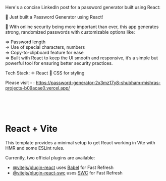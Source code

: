 
Here's a concise LinkedIn post for a password generator built using React: <br>

🚀 Just built a Password Generator using React! <br>

🔐 With online security being more important than ever, this app generates strong, randomized passwords with customizable options like: <br>

=> Password length<br>
=> Use of special characters, numbers <br>
=> Copy-to-clipboard feature for ease <br>
=> Built with React to keep the UI smooth and responsive, it’s a simple but powerful tool for ensuring better security practices.<br>

Tech Stack: ⚛️ React 💅 CSS for styling<br>

Please visit  - : https://password-generator-2x3mz17y8-shubham-mishras-projects-b09acae0.vercel.app/

<br>
<br>
<br>





# React + Vite

This template provides a minimal setup to get React working in Vite with HMR and some ESLint rules.

Currently, two official plugins are available:

- [@vitejs/plugin-react](https://github.com/vitejs/vite-plugin-react/blob/main/packages/plugin-react/README.md) uses [Babel](https://babeljs.io/) for Fast Refresh
- [@vitejs/plugin-react-swc](https://github.com/vitejs/vite-plugin-react-swc) uses [SWC](https://swc.rs/) for Fast Refresh
